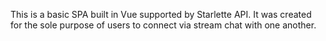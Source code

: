 This is a basic SPA built in Vue supported by Starlette API. It was created for the sole purpose of users
to connect via stream chat with one another.